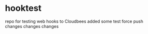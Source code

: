 # hooktest
repo for testing web hooks to Cloudbees
added some test
force push
changes
changes
changes